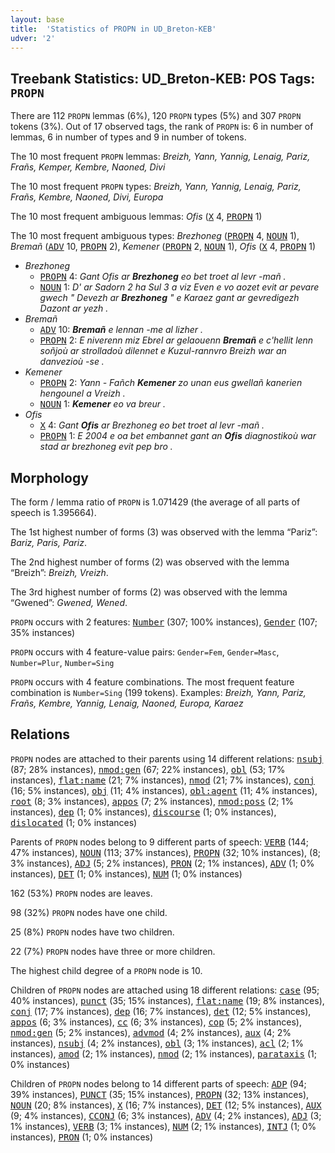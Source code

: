 ```yaml
---
layout: base
title:  'Statistics of PROPN in UD_Breton-KEB'
udver: '2'
---
```


## Treebank Statistics: UD_Breton-KEB: POS Tags: `PROPN`

There are 112 `PROPN` lemmas (6%), 120 `PROPN` types (5%) and 307 `PROPN` tokens (3%).
Out of 17 observed tags, the rank of `PROPN` is: 6 in number of lemmas, 6 in number of types and 9 in number of tokens.

The 10 most frequent `PROPN` lemmas: <em>Breizh, Yann, Yannig, Lenaig, Pariz, Frañs, Kemper, Kembre, Naoned, Divi</em>

The 10 most frequent `PROPN` types:  <em>Breizh, Yann, Yannig, Lenaig, Pariz, Frañs, Kembre, Naoned, Divi, Europa</em>

The 10 most frequent ambiguous lemmas: <em>Ofis</em> (<tt><a href="br_keb-pos-X.html">X</a></tt> 4, <tt><a href="br_keb-pos-PROPN.html">PROPN</a></tt> 1)

The 10 most frequent ambiguous types:  <em>Brezhoneg</em> (<tt><a href="br_keb-pos-PROPN.html">PROPN</a></tt> 4, <tt><a href="br_keb-pos-NOUN.html">NOUN</a></tt> 1), <em>Bremañ</em> (<tt><a href="br_keb-pos-ADV.html">ADV</a></tt> 10, <tt><a href="br_keb-pos-PROPN.html">PROPN</a></tt> 2), <em>Kemener</em> (<tt><a href="br_keb-pos-PROPN.html">PROPN</a></tt> 2, <tt><a href="br_keb-pos-NOUN.html">NOUN</a></tt> 1), <em>Ofis</em> (<tt><a href="br_keb-pos-X.html">X</a></tt> 4, <tt><a href="br_keb-pos-PROPN.html">PROPN</a></tt> 1)


* <em>Brezhoneg</em>
  * <tt><a href="br_keb-pos-PROPN.html">PROPN</a></tt> 4: <em>Gant Ofis ar <b>Brezhoneg</b> eo bet troet al levr -mañ .</em>
  * <tt><a href="br_keb-pos-NOUN.html">NOUN</a></tt> 1: <em>D' ar Sadorn 2 ha Sul 3 a viz Even e vo aozet evit ar pevare gwech " Devezh ar <b>Brezhoneg</b> " e Karaez gant ar gevredigezh Dazont ar yezh .</em>
* <em>Bremañ</em>
  * <tt><a href="br_keb-pos-ADV.html">ADV</a></tt> 10: <em><b>Bremañ</b> e lennan -me al lizher .</em>
  * <tt><a href="br_keb-pos-PROPN.html">PROPN</a></tt> 2: <em>E niverenn miz Ebrel ar gelaouenn <b>Bremañ</b> e c'hellit lenn soñjoù ar strolladoù dilennet e Kuzul-rannvro Breizh war an danvezioù -se .</em>
* <em>Kemener</em>
  * <tt><a href="br_keb-pos-PROPN.html">PROPN</a></tt> 2: <em>Yann - Fañch <b>Kemener</b> zo unan eus gwellañ kanerien hengounel a Vreizh .</em>
  * <tt><a href="br_keb-pos-NOUN.html">NOUN</a></tt> 1: <em><b>Kemener</b> eo va breur .</em>
* <em>Ofis</em>
  * <tt><a href="br_keb-pos-X.html">X</a></tt> 4: <em>Gant <b>Ofis</b> ar Brezhoneg eo bet troet al levr -mañ .</em>
  * <tt><a href="br_keb-pos-PROPN.html">PROPN</a></tt> 1: <em>E 2004 e oa bet embannet gant an <b>Ofis</b> diagnostikoù war stad ar brezhoneg evit pep bro .</em>

## Morphology

The form / lemma ratio of `PROPN` is 1.071429 (the average of all parts of speech is 1.395664).

The 1st highest number of forms (3) was observed with the lemma “Pariz”: <em>Bariz, Paris, Pariz</em>.

The 2nd highest number of forms (2) was observed with the lemma “Breizh”: <em>Breizh, Vreizh</em>.

The 3rd highest number of forms (2) was observed with the lemma “Gwened”: <em>Gwened, Wened</em>.

`PROPN` occurs with 2 features: <tt><a href="br_keb-feat-Number.html">Number</a></tt> (307; 100% instances), <tt><a href="br_keb-feat-Gender.html">Gender</a></tt> (107; 35% instances)

`PROPN` occurs with 4 feature-value pairs: `Gender=Fem`, `Gender=Masc`, `Number=Plur`, `Number=Sing`

`PROPN` occurs with 4 feature combinations.
The most frequent feature combination is `Number=Sing` (199 tokens).
Examples: <em>Breizh, Yann, Pariz, Frañs, Kembre, Yannig, Lenaig, Naoned, Europa, Karaez</em>


## Relations

`PROPN` nodes are attached to their parents using 14 different relations: <tt><a href="br_keb-dep-nsubj.html">nsubj</a></tt> (87; 28% instances), <tt><a href="br_keb-dep-nmod-gen.html">nmod:gen</a></tt> (67; 22% instances), <tt><a href="br_keb-dep-obl.html">obl</a></tt> (53; 17% instances), <tt><a href="br_keb-dep-flat-name.html">flat:name</a></tt> (21; 7% instances), <tt><a href="br_keb-dep-nmod.html">nmod</a></tt> (21; 7% instances), <tt><a href="br_keb-dep-conj.html">conj</a></tt> (16; 5% instances), <tt><a href="br_keb-dep-obj.html">obj</a></tt> (11; 4% instances), <tt><a href="br_keb-dep-obl-agent.html">obl:agent</a></tt> (11; 4% instances), <tt><a href="br_keb-dep-root.html">root</a></tt> (8; 3% instances), <tt><a href="br_keb-dep-appos.html">appos</a></tt> (7; 2% instances), <tt><a href="br_keb-dep-nmod-poss.html">nmod:poss</a></tt> (2; 1% instances), <tt><a href="br_keb-dep-dep.html">dep</a></tt> (1; 0% instances), <tt><a href="br_keb-dep-discourse.html">discourse</a></tt> (1; 0% instances), <tt><a href="br_keb-dep-dislocated.html">dislocated</a></tt> (1; 0% instances)

Parents of `PROPN` nodes belong to 9 different parts of speech: <tt><a href="br_keb-pos-VERB.html">VERB</a></tt> (144; 47% instances), <tt><a href="br_keb-pos-NOUN.html">NOUN</a></tt> (113; 37% instances), <tt><a href="br_keb-pos-PROPN.html">PROPN</a></tt> (32; 10% instances),  (8; 3% instances), <tt><a href="br_keb-pos-ADJ.html">ADJ</a></tt> (5; 2% instances), <tt><a href="br_keb-pos-PRON.html">PRON</a></tt> (2; 1% instances), <tt><a href="br_keb-pos-ADV.html">ADV</a></tt> (1; 0% instances), <tt><a href="br_keb-pos-DET.html">DET</a></tt> (1; 0% instances), <tt><a href="br_keb-pos-NUM.html">NUM</a></tt> (1; 0% instances)

162 (53%) `PROPN` nodes are leaves.

98 (32%) `PROPN` nodes have one child.

25 (8%) `PROPN` nodes have two children.

22 (7%) `PROPN` nodes have three or more children.

The highest child degree of a `PROPN` node is 10.

Children of `PROPN` nodes are attached using 18 different relations: <tt><a href="br_keb-dep-case.html">case</a></tt> (95; 40% instances), <tt><a href="br_keb-dep-punct.html">punct</a></tt> (35; 15% instances), <tt><a href="br_keb-dep-flat-name.html">flat:name</a></tt> (19; 8% instances), <tt><a href="br_keb-dep-conj.html">conj</a></tt> (17; 7% instances), <tt><a href="br_keb-dep-dep.html">dep</a></tt> (16; 7% instances), <tt><a href="br_keb-dep-det.html">det</a></tt> (12; 5% instances), <tt><a href="br_keb-dep-appos.html">appos</a></tt> (6; 3% instances), <tt><a href="br_keb-dep-cc.html">cc</a></tt> (6; 3% instances), <tt><a href="br_keb-dep-cop.html">cop</a></tt> (5; 2% instances), <tt><a href="br_keb-dep-nmod-gen.html">nmod:gen</a></tt> (5; 2% instances), <tt><a href="br_keb-dep-advmod.html">advmod</a></tt> (4; 2% instances), <tt><a href="br_keb-dep-aux.html">aux</a></tt> (4; 2% instances), <tt><a href="br_keb-dep-nsubj.html">nsubj</a></tt> (4; 2% instances), <tt><a href="br_keb-dep-obl.html">obl</a></tt> (3; 1% instances), <tt><a href="br_keb-dep-acl.html">acl</a></tt> (2; 1% instances), <tt><a href="br_keb-dep-amod.html">amod</a></tt> (2; 1% instances), <tt><a href="br_keb-dep-nmod.html">nmod</a></tt> (2; 1% instances), <tt><a href="br_keb-dep-parataxis.html">parataxis</a></tt> (1; 0% instances)

Children of `PROPN` nodes belong to 14 different parts of speech: <tt><a href="br_keb-pos-ADP.html">ADP</a></tt> (94; 39% instances), <tt><a href="br_keb-pos-PUNCT.html">PUNCT</a></tt> (35; 15% instances), <tt><a href="br_keb-pos-PROPN.html">PROPN</a></tt> (32; 13% instances), <tt><a href="br_keb-pos-NOUN.html">NOUN</a></tt> (20; 8% instances), <tt><a href="br_keb-pos-X.html">X</a></tt> (16; 7% instances), <tt><a href="br_keb-pos-DET.html">DET</a></tt> (12; 5% instances), <tt><a href="br_keb-pos-AUX.html">AUX</a></tt> (9; 4% instances), <tt><a href="br_keb-pos-CCONJ.html">CCONJ</a></tt> (6; 3% instances), <tt><a href="br_keb-pos-ADV.html">ADV</a></tt> (4; 2% instances), <tt><a href="br_keb-pos-ADJ.html">ADJ</a></tt> (3; 1% instances), <tt><a href="br_keb-pos-VERB.html">VERB</a></tt> (3; 1% instances), <tt><a href="br_keb-pos-NUM.html">NUM</a></tt> (2; 1% instances), <tt><a href="br_keb-pos-INTJ.html">INTJ</a></tt> (1; 0% instances), <tt><a href="br_keb-pos-PRON.html">PRON</a></tt> (1; 0% instances)

